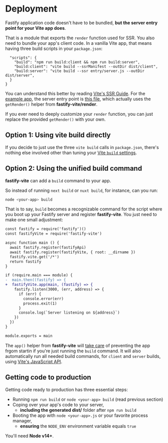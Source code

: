 # Deployment

Fastify application code doesn't have to be bundled, **but the server entry 
point for your Vite app does**. 

That is a module that exports the `render` function used for SSR. You also 
need to bundle your app's client code. In a vanilla Vite app, that means having 
three build scripts in your `package.json`:

```{
  "scripts": {
    "build": "npm run build:client && npm run build:server",
    "build:client": "vite build --ssrManifest --outDir dist/client",
    "build:server": "vite build --ssr entry/server.js --outDir dist/server",
  }
}
```

You can understand this better by reading [Vite's SSR Guide][ssr-guide]. For the 
[example app][example-app], the server entry point is [this file][entry-server], 
which actually uses the `getRender()` helper from **fastify-vite/render**.

[ssr-guide]: https://vitejs.dev/guide/ssr
[example-app]: https://github.com/galvez/fastify-vite/tree/main/example
[entry-server]: https://github.com/galvez/fastify-vite/blob/main/example/entry/server.js
[fastify-vite-render]: https://github.com/galvez/fastify-vite/blob/main/render.js

If you ever need to deeply customize your `render` function, you can just 
replace the provided `getRender()` with your own.

## Option 1: Using vite build directly

If you decide to just use the three `vite build` calls in `package.json`, there's
nothing else involved other than tuning your [Vite `build` settings][vite-build].

[vite-build]: https://vitejs.dev/config/#build-options

## Option 2: Using the unified build command

**fastify-vite** can add a `build` command to your app.

So instead of running `next build` or `nuxt build`, for instance, can you run:

```bash
node <your-app> build
```

That is to say, `build` becomes a recognizable command for the script where
you boot up your Fastify server and register **fastify-vite**. You just need to 
make one small adjustment:

```diff
const fastify = require('fastify')()
const fastifyVite = require('fastify-vite')

async function main () {
  await fastify.register(fastifyApi)
  await fastify.register(fastifyVite, { root: __dirname })
  fastify.vite.get('/*')
  return fastify
}

if (require.main === module) {
-  main.then((fastify) => {
+  fastifyVite.app(main, (fastify) => {
    fastify.listen(3000, (err, address) => {
      if (err) {
        console.error(err)
        process.exit(1)
      }
      console.log(`Server listening on ${address}`)
    })
  })
}

module.exports = main
```

The `app()` helper from **fastify-vite** will [take care][fastify-vite-app] of 
preventing the app frgom startin if you're just running the `build` command. It 
will also automatically run all needed build commands, for `client` and `server` 
builds, using [Vite's JavaScript API][vite-js-api].

[fastify-vite-app]: https://github.com/galvez/fastify-vite/blob/main/index.js
[vite-js-api]: https://vitejs.dev/guide/api-javascript.html

## Getting code to production

Getting code ready to production has three essential steps:

- Running `npm run build` or `node <your-app> build` (read previous section)
- Coping over your app's code to your server,
  - **including the generated dist/** folder after `npm run build`
- Booting the app with `node <your-app>.js` or your favorite process manager,
  - **ensuring** the `NODE_ENV` environment variable equals `true`

You'll need **Node v14+**.
